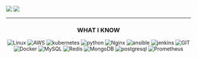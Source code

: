 
[![](https://img.shields.io/badge/-gmail-%23ff5252?style=for-the-badge&logo=gmail&logoColor=white)](mailto:reza5441@gmail.com)
[![](https://img.shields.io/badge/-linkedin-blue?style=for-the-badge&logo=linkedin&logoColor=white)]( www.linkedin.com/in/heydari-reza)

<center>
<hr>

### WHAT I KNOW
![Linux](https://www.vectorlogo.zone/logos/linux/linux-icon.svg)
![AWS](https://www.vectorlogo.zone/logos/amazon_aws/amazon_aws-icon.svg)
![kubernetes](https://www.vectorlogo.zone/logos/kubernetes/kubernetes-icon.svg)
![python](https://www.vectorlogo.zone/logos/python/python-icon.svg)
![Nginx](https://www.vectorlogo.zone/logos/nginx/nginx-icon.svg)
![ansible](https://www.vectorlogo.zone/logos/ansible/ansible-icon.svg)
![jenkins](https://www.vectorlogo.zone/logos/jenkins/jenkins-icon.svg)
![GIT](https://www.vectorlogo.zone/logos/git-scm/git-scm-icon.svg)
![Docker](https://www.vectorlogo.zone/logos/docker/docker-icon.svg)
![MySQL](https://www.vectorlogo.zone/logos/mysql/mysql-icon.svg)
![Redis](https://www.vectorlogo.zone/logos/redis/redis-icon.svg)
![MongoDB](https://www.vectorlogo.zone/logos/mongodb/mongodb-icon.svg)
![postgresql](https://www.vectorlogo.zone/logos/postgresql/postgresql-icon.svg)
![Prometheus](https://www.vectorlogo.zone/logos/prometheusio/prometheusio-icon.svg)
<br>



</center>



